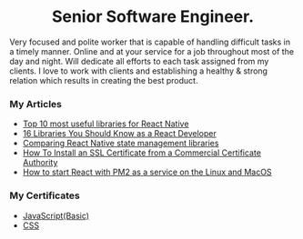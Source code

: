 <h1 align="center">Senior Software Engineer.</h1>

<p>
  Very focused and polite worker that is capable of handling difficult tasks in a timely manner. Online and at your service for a job throughout most of the day and night. Will dedicate all efforts to each task assigned from my clients. I love to work with clients and establishing a healthy & strong relation which results in creating the best product.
</p>
  
<!-- <p align="center">
  <a href="https://github.com/naji0329?tab=repositories&sort=stargazers">
    <img alt="total stars" title="Total stars on GitHub" src="https://custom-icon-badges.herokuapp.com/badge/dynamic/json?logo=star&color=55960c&labelColor=488207&label=Stars&style=for-the-badge&query=%24.stars&url=https://api.github-star-counter.workers.dev/user/naji0329"/></a>
  <a href="https://github.com/naji0329?tab=followers">
    <img alt="followers" title="Follow me on Github" src="https://custom-icon-badges.herokuapp.com/github/followers/naji0329?color=236ad3&labelColor=1155ba&style=for-the-badge&logo=person-add&label=Follow&logoColor=white"/></a>
</p>
 -->
 
<!-- <p align="center">
  <a href="https://github.com/naji0329/github-readme-stats">
    <img
      height="150"
      src="https://github-readme-stats.vercel.app/api?username=NAJI0329&count_private=true&show_icons=true&custom_title=NAJI0329's%20Github%20Status&hide=issues&theme=vision-friendly-dark"
    />
   </a>

  <a href="https://github.com/naji0329/github-readme-stats">
    <img
      height="150"
      src="https://github-readme-stats.vercel.app/api/top-langs/?username=NAJI0329&layout=compact&theme=vision-friendly-dark" />
  </a>  
</p> -->

### My Articles

<ul>
  <li><a href="https://naji0329.medium.com/top-10-most-useful-libraries-for-react-native-1a73d724d843?source=user_profile---------0----------------------------" target="_blank">Top 10 most useful libraries for React Native</a></li>
  <li><a href="https://naji0329.medium.com/16-libraries-you-should-know-as-a-react-developer-ac6d9bbd775e?source=user_profile---------1----------------------------" target="_blank">16 Libraries You Should Know as a React Developer</a></li>
  <li><a href="https://naji0329.medium.com/comparing-react-native-state-management-libraries-f0baf67d7c29?source=user_profile---------3----------------------------" target="_blank">Comparing React Native state management libraries</a></li>
  <li><a href="https://naji0329.medium.com/how-to-install-an-ssl-certificate-from-a-commercial-certificate-authority-679d8c92bd61?source=user_profile---------5----------------------------" target="_blank">How To Install an SSL Certificate from a Commercial Certificate Authority</a></li>
  <li><a href="https://naji0329.medium.com/how-to-start-react-with-pm2-as-a-service-on-the-linux-and-macos-28fe41250fcf" target="_blank">How to start React with PM2 as a service on the Linux and MacOS</a></li>
</ul>

### My Certificates
<ul>
  <li><a href="https://www.hackerrank.com/certificates/e38e305d776b" target="_blank">JavaScript(Basic)</a></li>  
  <li><a href="https://www.hackerrank.com/certificates/0b5e843d5dd6" target="_blank">CSS</a></li>
</ul>



